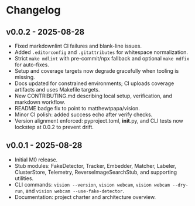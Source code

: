 # Changelog

## v0.0.2 - 2025-08-28

- Fixed markdownlint CI failures and blank-line issues.
- Added `.editorconfig` and `.gitattributes` for whitespace normalization.
- Strict `make mdlint` with pre-commit/npx fallback and optional `make mdfix` for auto-fixes.
- Setup and coverage targets now degrade gracefully when tooling is missing.
- Docs updated for constrained environments; CI uploads coverage artifacts and uses Makefile targets.
- New CONTRIBUTING.md describing local setup, verification, and markdown workflow.
- README badge fix to point to matthewtpapa/vision.
- Minor CI polish: added success echo after verify checks.
- Version alignment enforced: pyproject.toml, __init__.py, and CLI tests now lockstep at 0.0.2 to prevent drift.

## v0.0.1 - 2025-08-28

- Initial M0 release.
- Stub modules: FakeDetector, Tracker, Embedder, Matcher, Labeler, ClusterStore, Telemetry, ReverseImageSearchStub, and supporting utilities.
- CLI commands: `vision --version`, `vision webcam`, `vision webcam --dry-run`, and `vision webcam --use-fake-detector`.
- Documentation: project charter and architecture overview.
